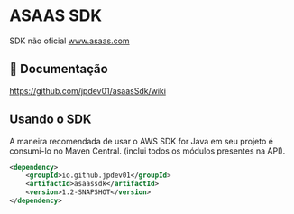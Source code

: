 # ASAAS SDK

SDK não oficial www.asaas.com

## :closed_book: Documentação
https://github.com/jpdev01/asaasSdk/wiki

## Usando o SDK
A maneira recomendada de usar o AWS SDK for Java em seu projeto é consumi-lo no Maven Central. (inclui todos os módulos presentes na API).
```xml
<dependency>
    <groupId>io.github.jpdev01</groupId>
    <artifactId>asaassdk</artifactId>
    <version>1.2-SNAPSHOT</version>
</dependency>
```
